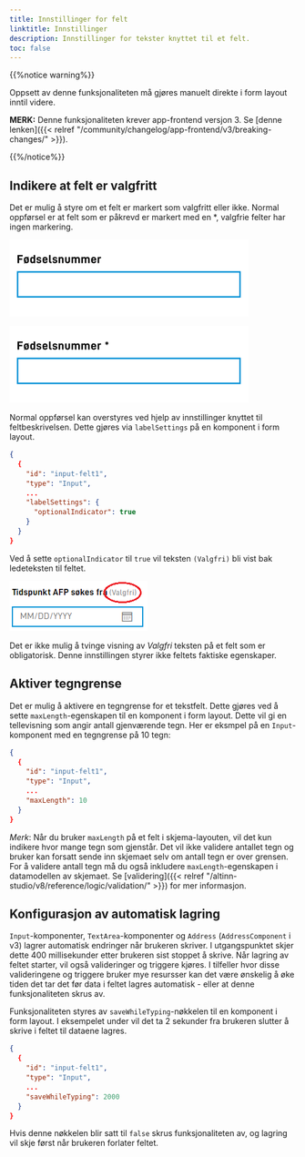```yaml
---
title: Innstillinger for felt
linktitle: Innstillinger
description: Innstillinger for tekster knyttet til et felt.
toc: false
---
```


{{%notice warning%}}

Oppsett av denne funksjonaliteten må gjøres manuelt direkte i form layout inntil videre.

**MERK:** Denne funksjonaliteten krever app-frontend versjon 3. Se [denne lenken]({{< relref "/community/changelog/app-frontend/v3/breaking-changes/" >}}).

{{%/notice%}}

## Indikere at felt er valgfritt

Det er mulig å styre om et felt er markert som valgfritt eller ikke. Normal oppførsel er at felt som er påkrevd er markert
med en *, valgfrie felter har ingen markering.

![Optional default](optional-default.png "Normal oppførsel for valgfritt felt (ingen markering).")

![Required default](required.png "Normal oppførsel for påkrevd felt (markert med *).")


Normal oppførsel kan overstyres ved hjelp av innstillinger knyttet til feltbeskrivelsen. Dette gjøres via `labelSettings` 
på en komponent i form layout.

```json
{
  {
    "id": "input-felt1",
    "type": "Input",
    ... 
    "labelSettings": {
      "optionalIndicator": true
    }
  }
}
```

Ved å sette `optionalIndicator` til `true` vil teksten `(Valgfri)` bli vist bak ledeteksten til feltet.

![Valgfritt](optional.png "Markering av valgfritt felt.")

Det er ikke mulig å tvinge visning av *Valgfri* teksten på et felt som er obligatorisk. 
Denne innstillingen styrer ikke feltets faktiske egenskaper.

## Aktiver tegngrense

Det er mulig å aktivere en tegngrense for et tekstfelt. Dette gjøres ved å sette `maxLength`-egenskapen til en komponent i form layout.
Dette vil gi en tellevisning som angir antall gjenværende tegn. Her er eksmpel på en `Input`-komponent med en tegngrense på 10 tegn:

```json
{
  {
    "id": "input-felt1",
    "type": "Input",
    ... 
    "maxLength": 10
  }
}
```

_Merk_: Når du bruker `maxLength` på et felt i skjema-layouten, vil det kun indikere hvor mange tegn som gjenstår. Det vil ikke validere antallet tegn og bruker kan forsatt sende inn skjemaet selv om antall tegn er over grensen.
For å validere antall tegn må du også inkludere `maxLength`-egenskapen i datamodellen av skjemaet. Se [validering]({{< relref "/altinn-studio/v8/reference/logic/validation/" >}}) for mer informasjon. 



## Konfigurasjon av automatisk lagring

`Input`-komponenter, `TextArea`-komponenter og `Address` (`AddressComponent` i v3) lagrer automatisk endringer når brukeren
skriver. I utgangspunktet skjer dette 400 millisekunder etter brukeren sist stoppet å skrive. Når lagring av feltet
starter, vil også valideringer og triggere kjøres. I tilfeller hvor disse valideringene og triggere bruker mye resursser
kan det være ønskelig å øke tiden det tar det før data i feltet lagres automatisk - eller at denne funksjonaliteten
skrus av.

Funksjonaliteten styres av `saveWhileTyping`-nøkkelen til en komponent i form layout. I eksempelet under vil det
ta 2 sekunder fra brukeren slutter å skrive i feltet til dataene lagres.

```json {hl_lines=[6]}
{
  {
    "id": "input-felt1",
    "type": "Input",
    ... 
    "saveWhileTyping": 2000
  }
}
```

Hvis denne nøkkelen blir satt til `false` skrus funksjonaliteten av, og lagring vil skje først når brukeren
forlater feltet.